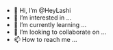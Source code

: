 - 👋 Hi, I’m @HeyLashi
- 👀 I’m interested in ...
- 🌱 I’m currently learning ...
- 💞️ I’m looking to collaborate on ...
- 📫 How to reach me ...

<!---
HeyLashi/HeyLashi is a ✨ special ✨ repository because its `README.md` (this file) appears on your GitHub profile.
You can click the Preview link to take a look at your changes.
--->
